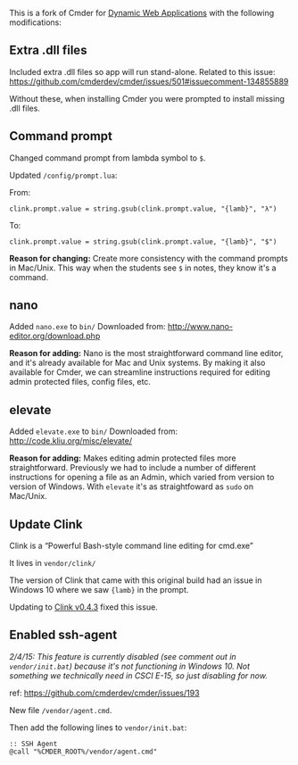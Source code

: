 This is a fork of Cmder for [Dynamic Web Applications](http://dwa15.com) with the following modifications:


## Extra .dll files
Included extra .dll files so app will run stand-alone.
Related to this issue: <https://github.com/cmderdev/cmder/issues/501#issuecomment-134855889>

Without these, when installing Cmder you were prompted to install missing .dll files.




## Command prompt
Changed command prompt from lambda symbol to `$`.

Updated `/config/prompt.lua`:

From:
```
clink.prompt.value = string.gsub(clink.prompt.value, "{lamb}", "λ")
```

To:
```
clink.prompt.value = string.gsub(clink.prompt.value, "{lamb}", "$")
```


__Reason for changing:__
Create more consistency with the command prompts in Mac/Unix. This way when the students see `$` in notes, they know it's a command.




## nano
Added `nano.exe` to `bin/`
Downloaded from: <http://www.nano-editor.org/download.php>

__Reason for adding:__
Nano is the most straightforward command line editor, and it's already available for Mac and Unix systems. By making it also available for Cmder, we can streamline instructions required for editing admin protected files, config files, etc.



## elevate
Added `elevate.exe` to `bin/`
Downloaded from: <http://code.kliu.org/misc/elevate/>

__Reason for adding:__
Makes editing admin protected files more straightforward. Previously we had to include a number of different instructions for opening a file as an Admin, which varied from version to version of Windows. With `elevate` it's as straightfoward as `sudo` on Mac/Unix.


## Update Clink

Clink is a &ldquo;Powerful Bash-style command line editing for cmd.exe&rdquo;

It lives in `vendor/clink/`

The version of Clink that came with this original build had an issue in Windows 10 where we saw `{lamb}` in the prompt.

Updating to [Clink v0.4.3](https://github.com/mridgers/clink/releases/tag/0.4.3) fixed this issue.



## Enabled ssh-agent

*2/4/15: This feature is currently disabled (see comment out in `vendor/init.bat`) because it's not functioning in Windows 10. Not something we technically need in CSCI E-15, so just disabling for now.*

ref: <https://github.com/cmderdev/cmder/issues/193>

New file `/vendor/agent.cmd`.

Then add the following lines to `vendor/init.bat`:

```
:: SSH Agent
@call "%CMDER_ROOT%/vendor/agent.cmd"
```
